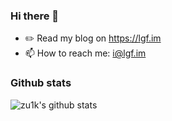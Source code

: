 ### Hi there 👋

- ✏️ Read my blog on https://lgf.im
- 📫 How to reach me: i@lgf.im

### Github stats

![zu1k's github stats](https://github-readme-stats.vercel.app/api?username=zu1k&count_private=true&show_icons=true)
